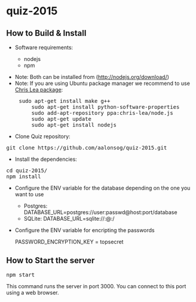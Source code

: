 # quiz-2015

## How to Build & Install

- Software requirements:

	+ nodejs 
	+ npm

 + Note: Both can be installed from (http://nodejs.org/download/)
 + Note: If you are using Ubuntu package manager we recommend to use [Chris Lea package](http://www.ubuntuupdates.org/ppa/chris_lea_nodejs):
<pre>
	sudo apt-get install make g++
        sudo apt-get install python-software-properties
        sudo add-apt-repository ppa:chris-lea/node.js
        sudo apt-get update
        sudo apt-get install nodejs
</pre> 

- Clone Quiz repository:

<pre>
git clone https://github.com/aalonsog/quiz-2015.git
</pre>

- Install the dependencies:

<pre>
cd quiz-2015/
npm install
</pre>

- Configure the ENV variable for the database depending on the one you want to use

  + Postgres: DATABASE_URL=postgres://user:passwd@host:port/database
  + SQLite:   DATABASE_URL=sqlite://:@:/

- Configure the ENV variable for encripting the passwords

  PASSWORD_ENCRYPTION_KEY = topsecret

## How to Start the server

<pre>
npm start
</pre>

This command runs the server in port 3000. You can connect to this port using a web browser.
